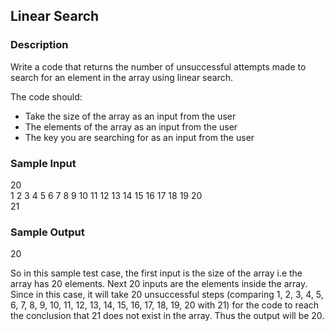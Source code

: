 ## Linear Search

### Description

Write a code that returns the number of unsuccessful attempts made to search for an element in the array using linear search.

The code should:

<ul>
<li>Take the size of the array as an input from the user</li>
<li>The elements of the array as an input from the user</li>
<li>The key you are searching for as an input from the user</li>
</ul>

### Sample Input

20<br>
1 2 3 4 5 6 7 8 9 10 11 12 13 14 15 16 17 18 19 20<br>
21

### Sample Output

20

So in this sample test case, the first input is the size of the array i.e the array has 20 elements. Next 20 inputs are the elements inside the array. Since in this case, it will take 20 unsuccessful steps (comparing 1, 2, 3, 4, 5, 6, 7, 8, 9, 10, 11, 12, 13, 14, 15, 16, 17, 18, 19, 20 with 21) for the code to reach the conclusion that 21 does not exist in the array. Thus the output will be 20.
